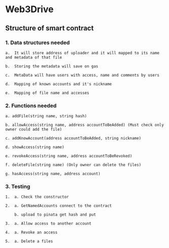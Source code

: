 # Web3Drive
## Structure of smart contract

### 1.  Data structures needed
    
    a.  It will store address of uploader and it will mapped to its name and metadata of that file

    b.  Storing the metadata will save on gas 
    
    c.  MetaData will have users with access, name and comments by users
    
    d.  Mapping of known accounts and it's nickname
    
    e.  Mapping of file name and accesses

### 2.  Functions needed
    
    a. addFile(string name, string hash)
    
    b. allowAccess(string name, address accountToBeAdded) (Must check only owner could add the file)
    
    c. addKnowAccount(address accountToBeAdded, string nickname) 
    
    d. showAccess(string name)
    
    e. revokeAccess(string name, address accountToBeRevoked) 

    f. deleteFile(string name) (Only owner can delete the files)

    g. hasAccess(string name, address account)


### 3.  Testing
    
    1.  a. Check the constructor
    
    2.  a. GetNamedAccounts connect to the contract 
    
        b. upload to pinata get hash and put
    
    3.  a. Allow access to another account
        
    4.  a. Revoke an access

    5.  a. Delete a files
